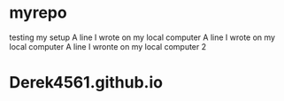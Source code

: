 # myrepo
testing my setup
A line I wrote on my local computer
A line I wrote on my local computer
A line I wronte on my local computer 2
# Derek4561.github.io
